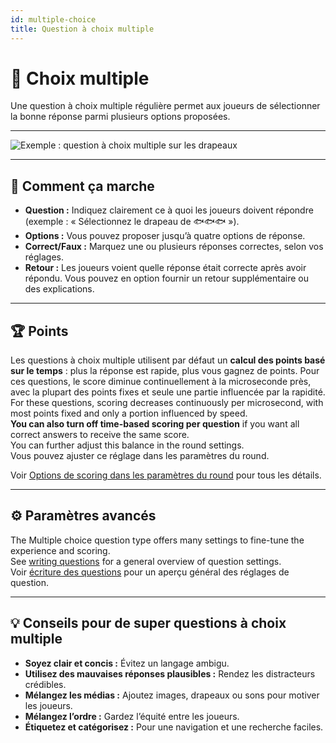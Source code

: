 ```yaml
---
id: multiple-choice
title: Question à choix multiple
---
```


# 🔢 Choix multiple

Une question à choix multiple régulière permet aux joueurs de sélectionner la bonne réponse parmi plusieurs options proposées.

---

![Exemple : question à choix multiple sur les drapeaux](/images/question-modes/multiple-choice/multiple-choice-wales.png)

---

## 📝 Comment ça marche

- **Question :** Indiquez clairement ce à quoi les joueurs doivent répondre (exemple : « Sélectionnez le drapeau de 🐟🐟🐟 »).
- **Options :** Vous pouvez proposer jusqu’à quatre options de réponse.
- **Correct/Faux :** Marquez une ou plusieurs réponses correctes, selon vos réglages.
- **Retour :** Les joueurs voient quelle réponse était correcte après avoir répondu. Vous pouvez en option fournir un retour supplémentaire ou des explications.

---

## 🏆 Points

Les questions à choix multiple utilisent par défaut un **calcul des points basé sur le temps** : plus la réponse est rapide, plus vous gagnez de points. Pour ces questions, le score diminue continuellement à la microseconde près, avec la plupart des points fixes et seule une partie influencée par la rapidité.\
For these questions, scoring decreases continuously per microsecond, with most points fixed and only a portion influenced by speed.\
**You can also turn off time-based scoring per question** if you want all correct answers to receive the same score.\
You can further adjust this balance in the round settings.\
Vous pouvez ajuster ce réglage dans les paramètres du round.

Voir [Options de scoring dans les paramètres du round](../editor/008-round-options.md#-scoring-options) pour tous les détails.

---

## ⚙️ Paramètres avancés

The Multiple choice question type offers many settings to fine-tune the experience and scoring.\
See [writing questions](../editor/005-writing-questions.md) for a general overview of question settings.\
Voir [écriture des questions](../editor/005-writing-questions.md) pour un aperçu général des réglages de question.

---

## 💡 Conseils pour de super questions à choix multiple

- **Soyez clair et concis :** Évitez un langage ambigu.
- **Utilisez des mauvaises réponses plausibles :** Rendez les distracteurs crédibles.
- **Mélangez les médias :** Ajoutez images, drapeaux ou sons pour motiver les joueurs.
- **Mélangez l’ordre :** Gardez l’équité entre les joueurs.
- **Étiquetez et catégorisez :** Pour une navigation et une recherche faciles.
